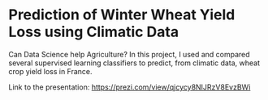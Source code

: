 # Prediction of Winter Wheat Yield Loss using Climatic Data

Can Data Science help Agriculture? In this project, I used and compared several supervised learning classifiers to predict, from climatic data, wheat crop yield loss in France.

Link to the presentation: https://prezi.com/view/qjcycy8NIJRzV8EvzBWi
